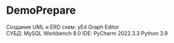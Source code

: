 # DemoPrepare
Создание UML и ERD схем: yEd Graph Editor <br>
СУБД: MySQL Workbench 8.0
IDE: PyCharm 2022.3.3
Python 3.9
